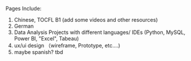 Pages Include:

1. Chinese, TOCFL B1 (add some videos and other resources)
2. German
3. Data Analysis Projects with different languages/ IDEs (Python, MySQL, Power BI, "Excel", Tabeau)
4. ux/ui design （wireframe, Prototype, etc....)
5. maybe spanish? tbd

